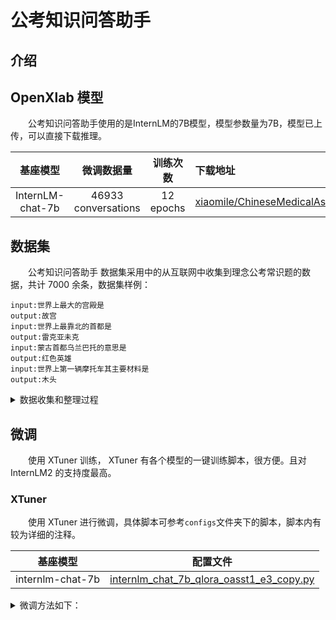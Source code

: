 # 公考知识问答助手

## 介绍




## OpenXlab 模型

&emsp;&emsp;公考知识问答助手使用的是InternLM的7B模型，模型参数量为7B，模型已上传，可以直接下载推理。

| 基座模型| 微调数据量 | 训练次数 | 下载地址 |
|:------:|:------:|:-------:|:---------|
|InternLM-chat-7b|46933 conversations|12 epochs|[xiaomile/ChineseMedicalAssistant_internlm](https://openxlab.org.cn/models/detail/xiaomile/ChineseMedicalAssistant_internlm)|

## 数据集

&emsp;&emsp;公考知识问答助手 数据集采用中的从互联网中收集到理念公考常识题的数据，共计 7000 余条，数据集样例：

```text
input:世界上最大的宫殿是
output:故宫
input:世界上最靠北的首都是
output:雷克亚未克
input:蒙古首都乌兰巴托的意思是
output:红色英雄
input:世界上第一辆摩托车其主要材料是
output:木头
```

<details><summary>数据收集和整理过程</summary>


> 通过split.py脚本将准备好的src.docx文件中全部题目的题干和答案分离并写入新的src.xlsx文件中，其中题干写入第一列中，答案写入第二列中，经过分离后还需经过人工修正才能得到[最终的效果,并准备创建数据集。
>
> 使用transform.py脚本将xlsx文件转化成微调用的jsonl格式数据集`output.jsonl`。

</details>

## 微调

&emsp;&emsp;使用 XTuner 训练， XTuner 有各个模型的一键训练脚本，很方便。且对 InternLM2 的支持度最高。

### XTuner

&emsp;&emsp;使用 XTuner 进行微调，具体脚本可参考`configs`文件夹下的脚本，脚本内有较为详细的注释。

|基座模型|配置文件|
|:---:|:---:|
|internlm-chat-7b|[internlm_chat_7b_qlora_oasst1_e3_copy.py](configs/internlm_chat_7b_qlora_oasst1_e3_copy.py)|

<details><summary>微调方法如下：</summary>

1. 找到config文件夹中配置文件internlm_chat_7b_qlora_oasst1_e3_copy，将模型地址`pretrained_model_name_or_path`和数据集地址`data_path`修改成自己的相应文件的地址，其他参数根据自己的需求修改，然后就可以开始微调。

   ```bash
   xtuner train /root/InternLM-GK/config/internlm_chat_7b_qlora_oasst1_e3_copy.py
   ```

2. 将保存的 `.pth` 模型（如果使用的DeepSpeed，则将会是一个文件夹）转换为 HuggingFace Adapter 模型，即：生成 Adapter 文件夹：

   ```bash
   # 创建用于存放Hugging Face格式参数的hf文件夹
   mkdir /root/InternLM-GK/config/work_dirs/hf
   
   export MKL_SERVICE_FORCE_INTEL=1
   
   # 配置文件存放的位置
   export CONFIG_NAME_OR_PATH=/root/InternLM-GK/config/internlm_chat_7b_qlora_oasst1_e3_copy.py
   
   # 模型训练后得到的pth格式参数存放的位置
   export PTH=/root/InternLM-GK/work_dirs/internlm_chat_7b_qlora_oasst1_e3_copy/epoch_3.pt
   
   # pth文件转换为Hugging Face格式后参数存放的位置
   export SAVE_PATH=/root/InternLM-GK/work_dirs/hf
   
   # 执行参数转换
   xtuner convert pth_to_hf $CONFIG_NAME_OR_PATH $PTH $SAVE_PATH
   ```

3. 将 HuggingFace Adapter 模型合并入 HuggingFace 模型：

    ```bash
    export MKL_SERVICE_FORCE_INTEL=1
    export MKL_THREADING_LAYER='GNU'
    
    # 原始模型参数存放的位置
    export NAME_OR_PATH_TO_LLM=/root/InternLM-GK/model/Shanghai_AI_Laboratory/internlm-chat-7b
    
    # Hugging Face格式参数存放的位置
    export NAME_OR_PATH_TO_ADAPTER=/root/InternLM-GK/work_dirs/hf
    
    # 最终Merge后的参数存放的位置
    mkdir /root/InternLM-GK/work_dirs/hf_merge
    export SAVE_PATH=/root/InternLM-GK/work_dirs/hf_merge
    
    # 执行参数Merge
    xtuner convert merge \
        $NAME_OR_PATH_TO_LLM \
        $NAME_OR_PATH_TO_ADAPTER \
        $SAVE_PATH \
        --max-shard-size 2GB
    ```

### Chat

微调结束后可以使用xtuner查看对话效果

```shell
xtuner chat .work_dirs/hf_merge --prompt-template internlm_chat
```

### 本地网页部署

微调结束后可以使用xtuner查看对话效果

```shell
streamlit run /root/InternLM-GK/code/InternLM/web_demo.py --server.address 127.0.0.1 --server.port 6006
```



## LmDeploy部署

- 首先安装LmDeploy

```shell
pip install -U 'lmdeploy[all]==v0.1.0'
```

- 然后转换模型为`turbomind`格式。使用 TurboMind 推理模型需要先将模型转化为 TurboMind 的格式，，目前支持在线转换和离线转换两种形式。TurboMind 是一款关于 LLM 推理的高效推理引擎，基于英伟达的 FasterTransformer 研发而成。它的主要功能包括：LLaMa 结构模型的支持，persistent batch 推理模式和可扩展的 KV 缓存管理器。
本项目采用离线转换，需要在启动服务之前，将模型转为 lmdeploy TurboMind 的格式，如下所示。

```shell
lmdeploy convert internlm-chat-7b  /root/InternLM-GK/work_dirs/hf_merge/
```
执行完成后将会在当前目录生成一个 workspace 的文件夹。

- LmDeploy Chat对话。模型转换完成后，我们就具备了使用模型推理的条件，接下来就可以进行真正的模型推理环节。
  本地对话（Bash Local Chat）模式，它是跳过API Server直接调用TurboMind。简单来说，就是命令行代码直接执行 TurboMind。
```shell
lmdeploy chat turbomind ./workspace
```

​		网页Demo演示。本项目采用将TurboMind推理作为后端，将Gradio作为前端Demo演示。

```shell
lmdeploy serve gradio ./workspace #转换后的turbomind模型地址
```
​		就可以直接启动 Gradio，此时没有API Server，TurboMind直接与Gradio通信。

## OpenCompass 评测

- 安装 OpenCompass

```shell
git clone https://github.com/open-compass/opencompass
cd opencompass
pip install -e .
```

- 在opencompass/configs目录下新建自定义数据集测评配置文件 `eval_internlm_7b_custom.py` 和 `eval_internlm_chat_turbomind_api_custom.py`

  /root/personal_assistant/config/work_dirs/hf_merge

```python
from mmengine.config import read_base
from opencompass.models import HuggingFaceCausalLM

with read_base():
    from .summarizers.medium import summarizer

datasets = [
    {"path": "/root/data/testdata/hutao/output.jsonl", "data_type": "qa", "infer_method": "gen"}, # your custom dataset
]

internlm_chat_7b = dict(
       type=HuggingFaceCausalLM,
       # `HuggingFaceCausalLM` 的初始化参数
       path='/root/personal_assistant/config/work_dirs/hf_merge', # your model path
       tokenizer_path='/root/personal_assistant/config/work_dirs/hf_merge', # your model path
       tokenizer_kwargs=dict(
           padding_side='left',
           truncation_side='left',
           proxies=None,
           trust_remote_code=True),
       model_kwargs=dict(device_map='auto',trust_remote_code=True),
       # 下面是所有模型的共同参数，不特定于 HuggingFaceCausalLM
       abbr='internlm_chat_7b',               # 结果显示的模型缩写
       max_seq_len=2048,             # 整个序列的最大长度
       max_out_len=100,              # 生成的最大 token 数
       batch_size=64,                # 批量大小
       run_cfg=dict(num_gpus=1),     # 该模型所需的 GPU 数量
    )

models=[internlm_chat_7b]
```

```python
from mmengine.config import read_base
from opencompass.models.turbomind_api import TurboMindAPIModel

with read_base():
    from .summarizers.medium import summarizer

datasets = [
    {"path": "/root/data/testdata/hutao/output.jsonl", "data_type": "qa", "infer_method": "gen"}, # your custom dataset
]


meta_template = dict(
    round=[
        dict(role='HUMAN', begin='<|User|>:', end='\n'),
        dict(role='BOT', begin='<|Bot|>:', end='<eoa>\n', generate=True),
    ],
    eos_token_id=103028)

models = [
    dict(
        type=TurboMindAPIModel,
        abbr='internlm-chat-7b-turbomind',
        path="./model/workspace_4bit",
        api_addr='http://0.0.0.0:23333',
        max_out_len=100,
        max_seq_len=2048,
        batch_size=8,
        meta_template=meta_template,
        run_cfg=dict(num_gpus=1, num_procs=1),
    )
]
```

- 评测启动！

```shell
python run.py configs/eval_internlm_7b_custom.py
```

- 量化评测，先启动turbomind作为服务端

```shell
lmdeploy serve api_server ./workspace_4bit --server_name 0.0.0.0 --server_port 23333 --instance_num 64 --tp 1
```

```shell
python run.py eval_internlm_chat_turbomind_api_custom.py
```


## 致谢

<div align="center">

***感谢上海人工智能实验室组织的 书生·浦语实战营 学习活动~***

***感谢 OpenXLab 对项目部署的算力支持~***

***感谢 浦语小助手 对项目的支持~***
</div>

